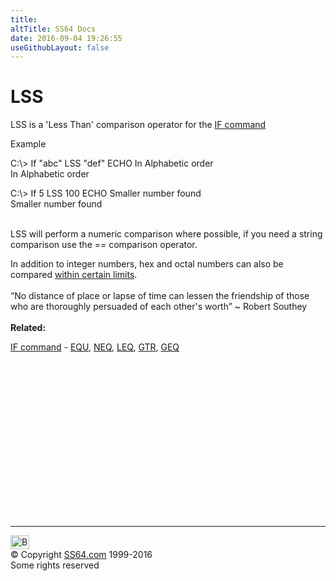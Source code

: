 ```yaml
---
title:
altTitle: SS64 Docs
date: 2016-09-04 19:26:55
useGithubLayout: false
---
```

<!-- #BeginLibraryItem "/Library/head_nt.lbi" --><!-- #EndLibraryItem --><h1>LSS</h1>
<p>LSS is a 'Less Than' comparison operator for the <a href="if.html">IF command</a> </p>
<p>Example</p>
<p class="code">C:\&gt; If "abc" LSS "def" ECHO In Alphabetic order<br>
In Alphabetic order</p>
<p class="code">C:\&gt; If 5 LSS 100 ECHO Smaller number found<br>
Smaller number found</p>
<p><br>
LSS  will perform a numeric comparison where possible, if you need a string comparison use the <span class="code">==</span> comparison operator.<br>
</p>
<p>In addition to integer numbers, hex and octal numbers can also be compared <a href="syntax-wildcards.html#numeric">within certain limits</a>.<br>
<br>
<span class="quote">“No distance of place or lapse of time can lessen the friendship of those who are thoroughly persuaded of each other's worth” ~ Robert Southey</span><br>
<b><br>
Related:</b></p>
<p><a href="if.html">IF command</a> -  <a href="equ.html"> EQU</a>, <a href="neq.html">NEQ</a>, <a href="leq.html">LEQ</a>, <a href="gtr.html">GTR</a>, <a href="geq.html">GEQ</a></p><!-- #BeginLibraryItem "/Library/foot_nt.lbi" --><p>
<!-- windows300 -->
<ins class="adsbygoogle" style="display:inline-block;width:300px;height:250px" data-ad-client="ca-pub-6140977852749469" data-ad-slot="7649547908"></ins>
<script>
(adsbygoogle = window.adsbygoogle || []).push({});
</script></p>
<hr>
<div id="bl" class="footer"><a href="lss.html#"><img src="../images/top.png" width="30" height="22" alt="Back to the Top"></a></div>
<div id="br" class="footer, tagline">© Copyright <a href="../index.html">SS64.com</a> 1999-2016<br>
Some rights reserved</div><!-- #EndLibraryItem -->

